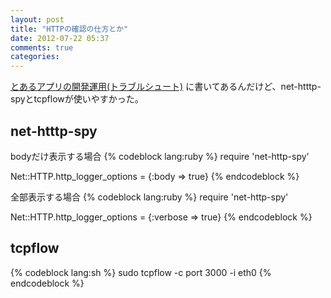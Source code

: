 ```yaml
---
layout: post
title: "HTTPの確認の仕方とか"
date: 2012-07-22 05:37
comments: true
categories:
---
```


[とあるアプリの開発運用(トラブルシュート)](http://www.slideshare.net/takafumionaka/ss-5852561)
に書いてあるんだけど、net-htttp-spyとtcpflowが使いやすかった。

## net-htttp-spy

bodyだけ表示する場合
{% codeblock lang:ruby %}
require 'net-http-spy'

Net::HTTP.http_logger_options = {:body => true}
{% endcodeblock %}

全部表示する場合
{% codeblock lang:ruby %}
require 'net-http-spy'

Net::HTTP.http_logger_options = {:verbose => true}
{% endcodeblock %}

## tcpflow

{% codeblock lang:sh %}
sudo tcpflow -c port 3000 -i eth0
{% endcodeblock %}
